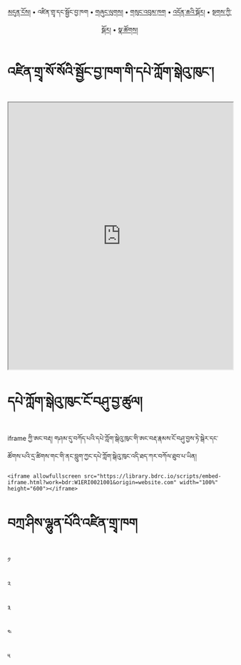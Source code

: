 <p align="center">
  <a href="https://bdrc-reader.github.io/tashilhunpo/">མདུན་ངོས།</a> • <span>འཛིན་གྲྭ་དང་སྦྱོང་བྱ་ཁག</span> • <a href="https://bdrc-reader.github.io/tashilhunpo/shunglug">གཞུང་ལུགས།</a>  • <a href="https://bdrc-reader.github.io/tashilhunpo/sungbum">གསུང་འབུམ་ཁག</a> • <a href="https://bdrc-reader.github.io/tashilhunpo/doncha">འདོན་ཆའི་སྐོར།</a> • <a href="https://bdrc-reader.github.io/tashilhunpo/tantra">སྔགས་ཀྱི་སྐོར།</a> •  <a href="https://bdrc-reader.github.io/tashilhunpo/natsok">སྣ་ཚོགས།</a></p>

# འཛིན་གྲྭ་སོ་སོའི་སྦྱོང་བྱ་ཁག་གི་དཔེ་ཀློག་སྒེའུ་ཁུང་།


<iframe allowfullscreen src="https://library.bdrc.io/scripts/embed-iframe.html?work=bdr:W1ERI0021001&origin=website.com" width="100%" height="600"></iframe>

<br>

# དཔེ་ཀློག་སྒེའུ་ཁུང་ངོ་བཤུ་བྱ་ཚུལ།

iframe ཀྱི་ཨང་བརྡ། གཤམ་དུ་བཀོད་པའི་དཔེ་ཀློག་སྒེའུ་ཁུང་གི་ཨང་བརྡ་རྣམས་ངོ་བཤུ་བྱས་ཏེ་སྒེར་དང་ཚོགས་པའི་དྲ་ཚིགས་གང་གི་ནང་བླུག་ཀྱང་དཔེ་ཀློག་སྒེའུ་ཁུང་འདི་ཐད་ཀར་བཀོལ་ཐུབ་པ་ཡིན།

```
<iframe allowfullscreen src="https://library.bdrc.io/scripts/embed-iframe.html?work=bdr:W1ERI0021001&origin=website.com" width="100%" height="600"></iframe>
```

# བཀྲ་ཤིས་ལྷུན་པོའི་འཛིན་གྲྭ་ཁག

༡

༢

༣

༤

༥
